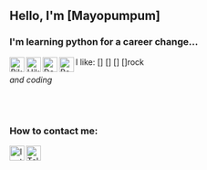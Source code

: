 ## **Hello, I'm** [Mayopumpum]

### **I'm learning python for a career change...**

I like:
[<img align="left" alt="Bike" width="26px" src="https://cdn-icons-png.flaticon.com/128/3198/3198336.png" />]
[<img align="left" alt="Hike" width="26px" src="https://cdn-icons-png.flaticon.com/128/1706/1706709.png" />]
[<img align="left" alt="Dogs" width="26px" src="https://cdn-icons-png.flaticon.com/128/1998/1998627.png" />]
[<img align="left" alt="Rock" width="26px" src="https://cdn-icons.flaticon.com/png/128/1682/premium/1682643.png?token=exp=1647693342~hmac=c7bdbdf3351a1ec56676075c9a7dd7aa" />]rock

*and coding*

<br />
<br />

### How to contact me:
[<img align="left" alt="Instagram" width="26px" src="https://cdn-icons.flaticon.com/png/128/3955/premium/3955024.png?token=exp=1647694358~hmac=ff64af2823b8a7000545c5e4c715b14f" />][instagram]
[<img align="left" alt="Telegram" width="26px" src="https://cdn-icons-png.flaticon.com/128/2111/2111644.png" />][telegram]

[instagram]:https://www.instagram.com/mayopumpum
[telegram]:https://t.me/Swaggerz